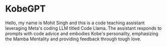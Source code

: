 # KobeGPT
Hello, my name is Mohit Singh and this is a code teaching assistant leveraging Meta's coding LLM titled Code Llama. The assistant responds to prompts with code advice and embodies Kobe's personality, emphasizing the Mamba Mentality and providing feedback through tough love.<br />

